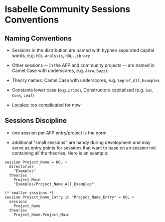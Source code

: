 # Isabelle Community Sessions Conventions #


## Naming Conventions ##

- Sessions in the distribution are named with hyphen separated capital words, e.g. `HOL-Analysis`, `HOL-Library`

- Other sessions -- in the AFP and community projects -- are named in Camel Case with underscores, e.g. `Akra_Bazzi`

- Theory names: Camel Case with underscores, e.g. `Sepref_All_Examples`

- Constants lower case (e.g. `prime`), Constructors capitalized (e.g. `Suc`, `Cons`, `Leaf`)

- Locales: too complicated for now

## Sessions Discipline

- one session per AFP entry/project is the norm

- additional "small sessions" are handy during development and may serve as entry points for sessions that want to base on an session not containing all the theories. Here is an example:

```
session Project_Name = HOL +
  directories
    "Examples"
  theories
    Project_Main
    "Examples/Project_Name_All_Examples"

(* smaller sessions *)
session Project_Name_Entry in "Project_Name_Entry" = HOL +
  sessions
    Project_Name
  theories
    Project_Name.Project_Main
```
 




